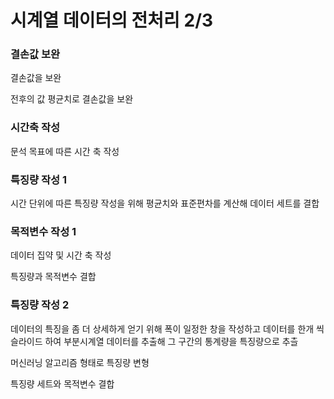 # 시계열 데이터의 전처리 2/3

### 결손값 보완

결손값을 보완

전후의 값 평균치로 결손값을 보완

### 시간축 작성

문석 목표에 따른 시간 축 작성

### 특징량 작성 1

시간 단위에 따른 특징량 작성을 위해 평균치와 표준편차를 계산해 데이터 세트를 결합

### 목적변수 작성 1

데이터 집약 및 시간 축 작성

특징량과 목적변수 결합

### 특징량 작성 2

데이터의 특징을 좀 더 상세하게 얻기 위해 폭이 일정한 창을 작성하고 데이터를 한개 씩 슬라이드 하여 부분시계열 데이터를 추출해 그 구간의 통계량을 특징량으로 추츨

머신러닝 알고리즘 형태로 특징량 변형

특징량 세트와 목적변수 결합

